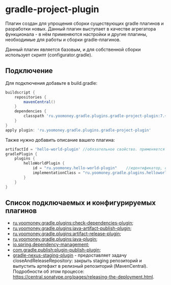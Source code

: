 # gradle-project-plugin

Плагин создан для упрощения сборки существующих gradle плагинов и разработки новых.
Данный плагин выступает в качестве агрегатора функционала - в нём применяются настройки и другие плагины, 
необходимые для работы и сборки gradle-плагинов.

Данный плагин является базовым, и для собственной сборки использует скрипт (configurator.gradle).

## Подключение
Для подключения добавьте в build.gradle:
```groovy
buildscript {
    repositories {
        mavenCentral()
    }
    dependencies {
        classpath 'ru.yoomoney.gradle.plugins.gradle-project-plugin:7.+'
    }
}
apply plugin: 'ru.yoomoney.gradle.plugins.gradle-project-plugin'
```

Также нужно добавить описание вашего плагина:
```groovy
artifactId = 'hello-world-plugin' //обязательное свойство. применяется для публикации и для создания ссылок на проект в github
gradlePlugin {
    plugins {
        helloWorldPlugin {
            id = "ru.yoomoney.hello-world-plugin"    //идентификатор, с помощью которого плагин можно подключать к проекту
            implementationClass = "ru.yoomoney.gradle.plugins.helloworld.HelloWorldPlugin"
        }
    }
}
```

## Список подключаемых и конфигурируемых плагинов
*  [ru.yoomoney.gradle.plugins:check-dependencies-plugin](https://github.com/yoomoney-gradle-plugins/check-dependencies-plugin);  
*  [ru.yoomoney.gradle.plugins:java-artifact-publish-plugin](https://github.com/yoomoney-gradle-plugins/java-artifact-publish-plugin);  
*  [ru.yoomoney.gradle.plugins:artifact-release-plugin](https://github.com/yoomoney-gradle-plugins/artifact-release-plugin);  
*  [ru.yoomoney.gradle.plugins:java-plugin](https://github.com/yoomoney-gradle-plugins/java-plugin);  
*  [io.spring.dependency-management](https://docs.spring.io/dependency-management-plugin/docs/current/reference/html/);
*  [com.gradle.publish:plugin-publish-plugin](https://docs.gradle.org/current/userguide/publishing_gradle_plugins.html);
*  [gradle-nexus-staging-plugin](https://github.com/Codearte/gradle-nexus-staging-plugin) - предоставляет задачу closeAndReleaseRepository:
   закрыть staging репозиторий и выпустить артефакт в релизный репозиторий (MavenCentral).  
   Подробности об этом процессе: https://central.sonatype.org/pages/releasing-the-deployment.html.